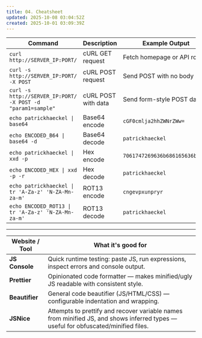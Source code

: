 ```yaml
---
title: 04. Cheatsheet
updated: 2025-10-08 03:04:52Z
created: 2025-10-01 03:09:39Z
---
```




| **Command** | **Description** | **Example Output** |
| --- | --- | --- |
| `curl http://SERVER_IP:PORT/` | cURL GET request | Fetch homepage or API root |
| `curl -s http://SERVER_IP:PORT/ -X POST` | cURL POST request | Send POST with no body |
| `curl -s http://SERVER_IP:PORT/ -X POST -d "param1=sample"` | cURL POST with data | Send form-style POST data |
| `echo patrickhaeckel \| base64` | Base64 encode | `cGF0cmlja2hhZWNrZWw=` |
| `echo ENCODED_B64 \| base64 -d` | Base64 decode | `patrickhaeckel` |
| `echo patrickhaeckel \| xxd -p` | Hex encode | `7061747269636b686165636b656c` |
| `echo ENCODED_HEX \| xxd -p -r` | Hex decode | `patrickhaeckel` |
| `echo patrickhaeckel \| tr 'A-Za-z' 'N-ZA-Mn-za-m'` | ROT13 encode | `cngevpxunpryr` |
| `echo ENCODED_ROT13 \| tr 'A-Za-z' 'N-ZA-Mn-za-m'` | ROT13 decode | `patrickhaeckel` |

* * *

| Website / Tool | What it's good for |
| --- | --- |
| **JS Console** | Quick runtime testing: paste JS, run expressions, inspect errors and console output. |
| **Prettier** | Opinionated code formatter — makes minified/ugly JS readable with consistent style. |
| **Beautifier** | General code beautifier (JS/HTML/CSS) — configurable indentation and wrapping. |
| **JSNice** | Attempts to prettify and recover variable names from minified JS, and shows inferred types — useful for obfuscated/minified files. |